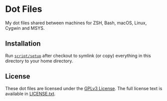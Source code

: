# Dot Files

My dot files shared between machines for ZSH, Bash, macOS, Linux, Cygwin and MSYS.

## Installation

Run [`script/setup`](https://github.com/MikeMcQuaid/dotfiles/blob/master/script/setup)
after checkout to symlink (or copy) everything in this directory to your home directory.

## License

These dot files are licensed under the [GPLv3 License](https://en.wikipedia.org/wiki/GNU_General_Public_License).
The full license text is available in [LICENSE.txt](https://github.com/MikeMcQuaid/dotfiles/blob/master/LICENSE.txt).
